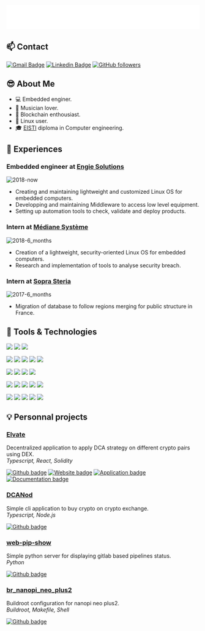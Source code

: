 ![Svg banner](./src/hi-there-glitch.svg)

## :mailbox: Contact

[![Gmail Badge](https://img.shields.io/badge/-aussedat.louis@gmail.com-c14438?style=flat&logo=Gmail&logoColor=white&link=mailto:aussedat.louis@gmail.com)](mailto:aussedat.louis@gmail.com)
[![Linkedin Badge](https://img.shields.io/badge/LinkedIn-blue?style=flat&logo=linkedin&labelColor=blue)](https://www.linkedin.com/in/louis-aussedat-6968b3113/)
[![GitHub followers](https://img.shields.io/github/followers/aussedatlo?label=Follow&style=social)](https://github.com/aussedatlo/?tab=follow)

## :sunglasses: About Me

- :computer: Embedded enginer.
- :violin: Musician lover.
- :crystal_ball: Blockchain enthousiast.
- :penguin: Linux user.
- :mortar_board: [EISTI](https://cytech.cyu.fr/) diploma in Computer engineering.

## :bookmark_tabs: Experiences

### Embedded engineer at [Engie Solutions](https://www.engie-solutions.com/fr)

![2018-now](https://img.shields.io/badge/2018-now-informational?style=flat&logo=date&logoColor=white&color=lightgrey)

- Creating and maintaining lightweight and customized Linux OS for embedded computers.
- Developping and maintaining Middleware to access low level equipment.
- Setting up automation tools to check, validate and deploy products.

### Intern at [Médiane Système](https://medianesysteme.com/fr/)

![2018-6_months](https://img.shields.io/badge/2018-6_months-informational?style=flat&logo=date&logoColor=white&color=lightgrey)

- Creation of a lightweight, security-oriented Linux OS for embedded computers.
- Research and implementation of tools to analyse security breach.

### Intern at [Sopra Steria](https://www.soprasteria.com/fr)

![2017-6_months](https://img.shields.io/badge/2017-6_months-informational?style=flat&logo=date&logoColor=white&color=lightgrey)

- Migration of database to follow regions merging for public structure in France.

## :wrench: Tools & Technologies

![](https://img.shields.io/badge/OS-Linux-informational?style=flat-square&logo=linux&logoColor=white&color=ef476f)
![](https://img.shields.io/badge/OS-Manjaro-informational?style=flat-square&logo=manjaro&logoColor=white&color=ef476f)
![](https://img.shields.io/badge/Editor-VSCode-informational?style=flat-square&logo=visual-studio-code&logoColor=white&color=118ab2)

![](https://img.shields.io/badge/Tools-Git-informational?style=flat-square&logo=git&logoColor=white&color=06d6a0)
![](https://img.shields.io/badge/Tools-Docker-informational?style=flat-square&logo=docker&logoColor=white&color=06d6a0)
![](https://img.shields.io/badge/Tools-Docker_compose-informational?style=flat-square&logo=docker&logoColor=white&color=06d6a0)
![](https://img.shields.io/badge/Tools-Gitlab_CI/CD-informational?style=flat-square&logo=gitlab&logoColor=white&color=06d6a0)
![](https://img.shields.io/badge/Tools-Buildroot-informational?style=flat-square&logo=linux&logoColor=white&color=06d6a0)

![](https://img.shields.io/badge/Tools-Node.js-informational?style=flat-square&logo=node.js&logoColor=white&color=06d6a0)
![](https://img.shields.io/badge/Tools-EVM-informational?style=flat-square&logo=ethereum&logoColor=white&color=06d6a0)
![](https://img.shields.io/badge/Tools-React-informational?style=flat-square&logo=react&logoColor=white&color=06d6a0)
![](https://img.shields.io/badge/Tools-React_Native-informational?style=flat-square&logo=react&logoColor=white&color=06d6a0)

![](https://img.shields.io/badge/Code-JavaScript-informational?style=flat-square&logo=javascript&logoColor=white&color=ffd166)
![](https://img.shields.io/badge/Code-Typescript-informational?style=flat-square&logo=typescript&logoColor=white&color=ffd166)
![](https://img.shields.io/badge/Code-HTML5-informational?style=flat-square&logo=html5&logoColor=white&color=ffd166)
![](https://img.shields.io/badge/Code-CSS3-informational?style=flat-square&logo=css3&logoColor=white&color=ffd166)
![](https://img.shields.io/badge/Code-Solidity-informational?style=flat-square&logo=solidity&logoColor=white&color=ffd166)

![](https://img.shields.io/badge/Code-C-informational?style=flat-square&logo=cplusplus&logoColor=white&color=ffd166)
![](https://img.shields.io/badge/Code-C++-informational?style=flat-square&logo=cplusplus&logoColor=white&color=ffd166)
![](https://img.shields.io/badge/Code-Python-informational?style=flat-square&logo=python&logoColor=white&color=ffd166)
![](https://img.shields.io/badge/Code-Make-informational?style=flat-square&logo=cmake&logoColor=white&color=ffd166)
![](https://img.shields.io/badge/Code-Bash-informational?style=flat-square&logo=gnu-bash&logoColor=white&color=ffd166)

## :bulb: Personnal projects

### [Elvate](https://github.com/elvate-app)

Decentralized application to apply DCA strategy on different crypto pairs using DEX. <br>
_Typescript, React, Solidity_

[![Github badge](https://img.shields.io/badge/Github-informational?style=flat&logo=github&logoColor=black&color=white)](https://github.com/elvate-app)
[![Website badge](https://img.shields.io/badge/Website-informational?style=flat&logoColor=black&color=white&logo=data%3Aimage%2Fpng%3Bbase64%2CiVBORw0KGgoAAAANSUhEUgAAAEAAAABACAYAAACqaXHeAAAAAXNSR0IArs4c6QAABupJREFUeF7dm1voZ1MUxz9HZqbcXkxTLpM0hZHCKEYIkSiM3EZ45mmkmLwggycptzfvBsOMFIkHQhhymaLMPGDCSOHFkMyDo3Vuv3322Ze1zjn%2Fv3Iepvn%2Fzrp813fvtfb1FCyeVcCdwK3AGcCRzrv%2Fw3%2F%2FBL4CngOeBf6WoIomshOA14Ez%2F9NIBU2pR2AUdw3vAa4GDogNafmPLcHXjie4z8ZotW2VrwAICRtF8y7gKTumUU6zbpZZYItEIa1%2FruNYUkFqwYEgmGWNe1ZnJza5f5UT127xcBA4yvlxLfCjviXmATmPlSxqie17R%2BpgyG9bGMdlec9iJKxZo7UaK0q30iYJyPLpCVihWO3PJN8bZzzM1Z9dD2gc%2BgOT9f24nmSOtgvFH6CSeDU9IE5AUUBZ5ggyhzJJoaD05hIDAgoKyiYTphFQIx0QMEcqTLDRx1NF26M0lQKVoLWLq3rAhIBqRPoZYifZqE1OAft0wAa4Y30QoxNBOP4RjnpUSvcIdGFNDlpdW%2BU1GPQyPe%2B5FKgqW9J2jDV9L9VDryXnoq%2BykyNgUAOsaAfycfihUVjnrtOMtkbUa2%2BYVGNLwdK2T18urKW1FcZj17Zr6BpomtQyorK7smtEyRhnapxWDMS4FBiFQaukldN2stqe%2FFvN2hRlp5KNwpgbnzYOD9MEGMNRIECKAdbSiS5wNf%2BLRG0kY%2FmHwXT%2BKbLQFGFWWEdA1owflVHBKD7XqFeVAddYCIdMBQ1rD2sKpK2na88syPIE6ObBeTBJibz6tFaP268JSJSVdsSYcQ7eudwAxSYoLwKOA2SnVp4fgJ%2BB94BXgc%2Bt%2FaqTzxM7sQcMkGU9isBNwCPAKfHAenb2AfcDO5cgG40EZOILv%2B5%2BXUfBdsreuUOmcXsWdzdnld%2BN7hFDRRsBqfgz3FzYtOCaieB%2FA24G3p5op1W3ETDS6aXAm8AKj6RDwK4mz5%2F3bG8GNgE3Aiu9d6J3BfDuSDyuWkVAiys4DLbS2ewOl8l1zXHbsR7Yl4GtUOxvBtnYXqIUxieBGzz9X5sjvAnpUEW0pD1APEjeumeN%2FwB3A894AeV2k%2BXQ9gngMEfvI%2BACdWEMt%2BCSEiC5%2BqIXqAQfOn1OnDd0IYZOriVFZHQwjHw9REtGQAHFXijdoe4V4PpI3qq20ynYSdmzsReK9XUaaZJ04D1BQG3PmQi55SJbfs4BPnWkpHBJPYidNOsIgLUFfFPCCsf2BuCLLKKwwMKvNNnYbfGA7YeBB5zfdwBS2WPtlCXAAScjxi2O7W3AQyOTwDIVNnH8DnCJoyGA%2FXrg0pElwLElRL7g%2FC1zgstM6BbC9hqwyIxWN5h7Mn1181%2B6%2F7d9kD29KccI4uu0WQlwoHk1QO3Gv2lyNPBHQnsKAWJX7Aef6PS8PhG29wDfS8TB71C6oI4A%2Fqp0wwqyAmxXg2qWG0Eh%2BxirUiOvJMA%2BwvgpIF1UfnOenlG5rCQXFh0SdE4L2Fd2KTBM0CQx3v2B%2BCigw%2BL6ksIka4D22VzAjnQ%2FVzuR26tyw7N9lrcIKrvaNgoedDJMZmsya1M%2FCTpkSJU9hfaRIXCbmr4%2BAmUKqGF3gjI5%2BcxRk7u464Fxi5dFdDKafC0rS8f22c1NTzvKZiUWXg3Wd37GjgKiJ0BPdVAFp8KGlhNRWT5f59gUH6ePibzRsfUAA1ixL13%2BJQ%2FcVuBx97eUTa%2Bk3ePrNstkIWXks4T3BJsB70MKNjq1QJbD9y0CUVN6L%2FCYd2fpA0A2VKfMIWw9YEGzGvjJwCfAaq%2BJJB2kRXM14aRm7%2BAaT%2F%2BXap%2BhYH8wfDW8GSZCyb5X15GLgbegWOk1lhRGuYwtaSLX1eXe7iooVkMpmyiydL4WOLzvozgE5eXA%2B7olcJKNrgeIVHweMDLDHDXZudkFxZpBj1W0liMim6IyBMpiq3sUJmIRjE2BUYxIOsgE5vxR2iA5fzuwfxi5nYJGQ0%2BA3UUwTDEjXftRwwpOhjo5GJlQ7aP9JUVAFXJ8HiA7KL3L5uZ2lQmMbH1LJT%2FeWQfIrtFPztGY1IfmCU9ZzJ4XCiECem09diI0T4ZOiEypat0TVJrVbFBmcqr%2FOi08IT31NUAbejTzkxtItg4TDzj8ZvDr4ocxm6IT%2BNayuAwuGiiDHrDYyqpBGD%2BaikU4JaIpuknGgx9N%2BZ%2FNvQHc0dvPb8uicQau7JzZPjIPHcVaKGUH6krHYfXZ3Bbg6SyKOQWaiOYJbOwBURVQ9eGkfDorB5pnjYmxC2K2aBIoND4UMvVXNKXMNc5rO7d8PP2amQSFMxWpc9lJOetPdfZA2X083arJpQTJ%2Fduaz%2Bfdr0lVcfSEckHl3qs85oz03stZwpfA9mY3Ws4u%2BReP8g2GaltqSgAAAABJRU5ErkJggg%3D%3D)](https://elvate.io)
[![Application badge](https://img.shields.io/badge/Application-informational?style=flat&logoColor=black&color=white&logo=data%3Aimage%2Fpng%3Bbase64%2CiVBORw0KGgoAAAANSUhEUgAAAKgAAACoCAMAAABDlVWGAAABfVBMVEVMaXErSl0rSl0rSl0rSl0rSl0rSl0rSl0rSl0rSl0rSl0rSl0rSl0rSl0rSl0rSl0AvYoDtocFr4UIqIILoX8NmXwPwZEQknkQwZETi3YVhHQYfXEbdW4cwpYebmsfxZggZ2ggxZkjYGUmWGMoUWAqrY8rSl0vyaAwyaAywp00xZ81XGo4VWc9bXQ%2Ba3RAzqdBbXdDZ3RGYXFIzqpKhIRKsZxLlY5MfoJPd4BP0a5Q0q9TbHtT0K9YjY5YvqdZnZdZxataiIxb0LJcl5Rf1rZgd4Zg1rZhr6Jiz7Nlm5lml5dmraNmu6pmy7Jug5Bv2r1w2r1xqaVzpaN7jpp9tq9%2Fsq5%2F3sSA3sWKwrqL4cmMp6yMvriP4syQ4syVpa6YzcOZycKd4tCf5tOg5tOjsLim1s2v6tqwvMOw69u13dW75ty%2F7uLA7%2BLD5t%2FD6N%2FL0tfP8%2BnQ8%2BnR7%2BjS7ufY3uHf9%2FDg9%2FHh9O%2Fh9PDh9fDl6evv%2B%2Fjw%2B%2Fjz9PX%2F%2F%2F8EWnmFAAAAEHRSTlMAECAwQFBgcICQoLDA0ODwVOCoyAAACDhJREFUeNrU19dhxSAMheFrihBVW5z9R8xjehVIzjfBb9Mf28RUmMdLzCXFx43EzGPhM2sw3SA38RB8TwYnv8hAXfALvQSPyjLxe9O6lQb%2BatJl9jOrQENatMhMA3ojnc7MA3ssOvo3J%2FZZ5Dro%2FhMgNOzXw%2FbOIjhBeG9mnDhl7Rx%2Fxkn1Mv2dCjNu6STBcUWfeTVY6NrhDxM2lMMfBVYkKzoJlujPnQW22h87G6w1o069ZtXpUNrgo1l0OpRW4F%2BUEjzxjzszfJH%2B3DQSf9R5LXiT8JPQAX9T%2F%2BwwUr%2FtTLiH%2FE3nJfjcnaZpxxPvZqHdRrKE4WM4ZvgFFl9faaTtcExh5uUNMzMzJ7P17GsIyFb9NT0eyd8DSN%2Bp6uquhqE0XPsp8x8dWe0MGqQ6IZoKHKPfTjz3zLr2UwUztZM%2FbHii6NpPA4bpCK94yxMl1wFShimv%2FDHLE5OuA2RhmI51xdzLNTKYp9opUWRY7Q%2FErKQMOiaax6JprHoasH8MrhOUsEg%2BRhPdTec6dF4UZafT7b9LCrAWoghISL0D2kivjWi6wUPqNUKL%2BE7QUVEU%2FULKSr6KJTo2PZHfpyHt54mPJ7r34ReZ5%2BVZb1GSfDKXjhmJ1wqTsPmhfOfLP86DNBCR%2FHGf9q6OJkoenu%2BkCZ%2Bgopl69OZ5ODIxQNbb0980APkH0kR10UpqIuWiuCfL%2BXfWRVDBMqpR5dTPAqpnhjArK3noIiiChJSU06hHQIFKZEBb2OxsMvAI6RhblUhAkXc276SF486kDviEtIdkngQ0cpBKKzdiDVEW0kE783msJGi36ATgk7Uxs%2BbraCHfZtEGWqkbdd%2FH2lCS%2B8SiPPNk%2Feu3OtE0Wqm0S5T%2FRdopDBvrfACFTFtFq9AI6HrfTaZijWo7RbPQKNIJqo%2BkReOXNopWoZKmg3SQZF7j2f72iWahE7A%2Bf4TUvEJNPvuIPn3vIfp7DTpldlROpmKNUyJXI0SfHsthnnXXvtqimz5fhwZZRuc9e5wGVF6LhNOW6Nfd%2BE7ugSl6U16D4BR6yRFeAI2CzPPCEH31fzRxwRDdLyIs94He5g%2F4D9E9ssAlKvp1HZZxh4pu%2BiwiJ2IM0gGyLuWhcV0WYZUvx7CC90z0ucxzFzp5fT8y4j91PJNFwp1O5T1WcoyI3pR56CDN6qJj%2FrUUyhJvNjmNk2jhitM4LUuAoJc9a%2FFILRmm69DCn5Ynraa6t2gVGlNim6KV7ZanTAHeHYU%2BjU4SUWrKRbknKXtyW6BPoyWyLjXxaefqRK%2FKTy5Cp5RQ9KI0E%2F6xCtFN96WtokUq2syl2KI734iPaNFbNOslKm92xRM9J%2BIlmtVE%2BxKIilza7C%2B6860kER1IJCqfT3uKztwXWSvRPaLx8bSH6MytUBKK9vuLTonO5%2FObbNHD90VliokmLKb1Qnl8ZjMTnT73SWRtRSEWz6%2FiGxs2bPgfljh085NwkFi0CJUPYoIFNu5wC2zZnltq8g1CEPIJVyY8ihTN%2FeW%2Bs3UuSvQZ4qxMPTFET0WJ5g66JvZFiF70F2VtXgW8mjhAs%2Bc8c7boFAiVhP0oENqiv7nlbM1ZoiEYVVV0jHX4CnfFIrfVreCIJfoIiNHhk80ddPaIxT63koOW6AkwFKFRsl3OrCb3f7sWLgslLICQ0XehA3xfz3b2hF9dC7eFchdxptEBcl9bhk5NDI66Fp4IZT0YZf2AtMe%2F7Hk5sROUF7Fne1L0vezYEYSpdolOgeIUuthBbpaHNLmoHdAsuxIb5IuoQi25KB%2BhdAEdppcNARgX2yF6HZxAqyV%2BfZMGofAhueiHAihpcuA8zzhpSQnrk4tOgVN0CsYVYwDKxaSi12EQ6OuSfSNGeJRM9Bk4%2FD6MDtISKIXXSURfF2BQIjeM%2FGFBHZxauHrRcD0s6tajkgF%2BJ0ZYH3qKxvWcMJ9q9PBLVX9TJko8CVWeef4yL2Oavl6N6IcIz4zjmefPdCqwKDzzEiV1RKiYmWd179IwuR5X9DoiSDs78%2ByrsEnYTIVxRMM9iGIy8muxPnb3b1O46y%2F6qIAosh7fNI7bhU%2BZeuYn%2BnoKNrTkx7t83mLnEcmJD9GiH07Ag7zPa%2Bwup9JIIZqpR7bosz3wIdXwet8%2B5HzqiVA79ZqJvj5Vgx%2BTdkD5DMUWUuJ64u4218IBakkWT9Iy85Dy5HOqZNr4r7g7yK0UhgEwPGHoFEIgclhEAKpQiHz%2FI86uq7rPMYmfT%2FCJpu3Kv5%2F84B1%2FqeXSgV7UB%2BVvtewa0J0IwvwYefGMZyqByh8odkVby3ltDaV22cbCffUb2kLhJjbZTOmebYKWUEjFu7ZOLpVDIZUv2XdeLpVCIUkCC58ol8qgkGRxDSeXiqCQhHWFztPSUB8aSKf%2FK2%2BU5LU2dM0PcmoW6Yl1oRHJmRiZkhnpOaEeFE4kZzacsJtHetJaC7omRMYDlRdA9jrQndv%2BkMeJ0vocuqY6XcLxVQvjGRQOQfBJFNDK2xPolvG3maqmvu4ohcYb6WH%2BwhN%2FpAjqBuVQ2G6UO4VSzEcog4Yjo9xJSjndpxSBC4WYEAXOakm6ry28hobtC1HkFEjpuc8YaGiI542ssRoR33wdP3DO48rIHavfx1XOj6qm6fzTnLNxKs65U6lNK0TdONMv%2Bh1f2ZhJv%2BEsnI9F%2F3PKxoyNnNZUPxzjGjDnvskxkYUN0LvaoPCPyg8NL6GYz%2BX9TM0HsKjclemnh0z3oXb9ZpB%2F1mXodM9cjRKrt31bFmGdi5Tz2L%2Fx6JXlYRf7r%2Fvz5jH9MP2mnaehN4oexvU465z79jnnbMX7cf8Bb3QFAxXT3G8AAAAASUVORK5CYII%3D)](https://app.elvate.io)
[![Documentation badge](https://img.shields.io/badge/Documentation-informational?style=flat&logoColor=black&color=white&logo=data%3Aimage%2Fpng%3Bbase64%2CiVBORw0KGgoAAAANSUhEUgAAAEAAAABACAYAAACqaXHeAAAAAXNSR0IArs4c6QAAB%2B5JREFUeF7NW12IHeUZft5vd5tEXa2xEU1kZrLnRGoL0lLoTaFabyL%2B9UIslFxo9KKtIlKTUtQLUygJpIkXXohQiOZCUdRQqKI3FnNR6s9VRSKas8mZk3WDGIxsJDGePd8r83fOzDkz873fzJzFudll5%2F153ud9v%2Ff7myWIHwLAMmkLUYBA4NCylZoMSb5UylHgPY4rx31lRIFi8AgIy4ARaVQLPR3LmM8Cg6PM2HqszFuJo8Rm07ajVAmsCkRseaopb4koFB%2FToSh0KwYs3RaOQWLLchc5FgllMCWDtYQEW6NN9pKaRSJQl1dAjrFRqAUdZqhjS6KxeQtCk4hEc0D4LCwsOKqvn4XC1RLVYpncCvgSwGkwvz8HHPm4558umCBmWq7zayK1nQa4ngk%2FBOHyjMVkviwFWdwyifG5npv54%2BLiiVPBIBwS0Ha8J0HYYw6%2BQjZToJn5oiJ14Lh%2F8kkAg8DfzcDsZ473kCZ%2BgkCbKngYg22wwNjT6XX%2FlnS%2FULnteHtBeMxMgEQiBpAsA1KdJqX9XMfv3g9AtR3nCEj9VmLZLCOgj7Gv0%2Bs%2BnktArP6fVcIOrfVFmcNAKor2UqL13%2BrZq9Ss3qg1blSab2EVJBlXTtqivQQ9z6CHU%2B%2FOgnEYCv8aEHUHg8GKaJ4uARpg6jO9AMJvQrE8ArY53l6OK4BBf1n0Tx4wBz8ukc%2F%2B5s2bL9kwt%2B5BQP%2BVQD8qsssa75KevafzWWdpJCPIqABoy926m8D%2FiEX3dfyCCogI4t2Lvn9QskAS%2BB6KBI12ZjD4N4NuHA%2BLwUsz%2FXU%2F%2F3T50zMmm3mUmGhque4uBToQ1mnZEMgQYEJS9L4ETbvd3sT91f8TcG0yBqPBww90fP9QVZdDvQLfAQEEiqrangATv3awt3ne75nxYqrMz5%2FvX9y0vLx83s5SgXQO3IgAdSDsVXkELLjeUwr4c1IBJ3z%2FYJiZGrEXzcbBtHfKdU8n%2FYAIHxzvdn9pDL4GlnQFMOHpxW73kTA8z%2FPWz2j9U5B6mYBWI0PAGAnQcre%2BTuDbQ1GiVzrdk7%2Br1fgM5GSGAPQppWd2zF%2B98V1qO85bILU9jXnYBAWBVBVpOd5zRLgvjJ%2F14eO9Xvh7M884G4SW64x6wKhh%2FJfarhcsU8M5OlFbCwLarhc0vJ11CIjwysZFy3F3EcVNMCaAmc9Ry3FXFNF8%2BuymLgESSG3HOwQSECAxJiib7BCIFIYEENF86RBoCETax7ACOKg8fbjT690nOEBLmbADVY8AAcO5ImXrAcEQCNXt4hyDMVLOLIQyQ8B1VwjpCgjOaHW0EpzKE4GS9YBa0WfQl1ZA0z1AwpuMgDJLduRMEBCuh%2BImmO0B066AKKgRAQTiQcPT4CRxFXpA72ByYSHJqDkfWYmAAAJ2hmclY%2BsAsy0JoqyMiIA1WQfETqoPgWr0iAhIOKu7DpDkpzoBEusjmYQuMwHpc7spnQfkrgNKl8JVdv75BJkJCJdG0Xo4qoDewdHVRVnZVSvJ5iugaO8ZESIjIFkgJBUgqrbvCwHlO%2FfMeUBmIeS4K8alsIiIcaECYmo3wUpgEG6GkhOhAEPZXkCDdwcHIiJXwQWj7T1fZh1Qdzssu8WWDYFMD8gSUK3Qiyks7wFNezP0gKkvhXPiab4JlterrAIqNcFJx5L8RQTQzvBIo%2FEToUaWwvEQkEQjOTsdszPdCpgEvRDfC6SpkR2ICAkQNcyU0DbXO8TBkVh8IFJ6JtgAhskhQGDW0ZFYMg02uRfIxRz%2FMfjREhyIZEnNZ0HKzfBMMHtTnSXAtBeoByEbznSHQNUeUDIN2pa4SX5tCBilzOJEaA0ORCj8HuEZAH%2BK9x%2FJtwIm3gremweCxTQ4TQJSGfG8e4nxfLwo3dXx%2FacqRj9SC83nkyHfCwTLWoqvx0WIzOwXpa3teXeBad11%2Fskj7wCrInc2QiloJRXgrBCp8nsBG6ffJ9khAflXY1O7GZJzULl65C5iSYseAJDGmxd49e6lpaULdp7MAZVKlIxhOxxZ6S3hJzo%2FeA3ArZMrwYmLkTqusrrM3CeicwAvE%2BgjBr29Svxqt9v9Ks9Lu71tHVb7t4KxHYyfMcEB8zwRXd4cqpGlzFJ4MjPJX8xZtQHH4K8J2Hed7%2B9PNT5qu%2B79YPo7CNdM2BN9HGmDIp57ktvh8ROhMlNN0cHgoxf6%2FduWl5e%2FaXveS2Dck%2FYr8SORKYulcDNk5LJ2RmLojP9phTOKcefYZG6EUF1%2BbAi0Hec9kDJ%2Fn2MByZjJFIF5WTRl1vReClWD36PgszVaHdyhNc9JFY1yxPMKagNDOwTcwKBfANhg88VVWJ6Eo9DqExB%2FAYUV1tG3xdnHREf%2Be6XQ59nZ14O34sfkqsiQ521dr1jfooj%2BAMZdJQ6DL15eJU3%2FnLtsw9Fjx459awZXFVVgOflcvo4NM8KhRHgO4Hk3MeMZAn6SUWUc16x2nDh14gO5yZrAR%2F8yY1OcCbyKzglY2LpwhRrwGwD%2FKsoDf3iR%2BeZer3dWHnwTkql%2FmMikye5jnUpIfrxly1Wram4%2FKVwyC370Y98%2FXclQSqlKSoY9oIqyCPDUDEfe65qPR0FDKa%2BLJmbU2oy1wih1VrOAKOMWQiPceb%2Bl01sjQgOeNSHAvKtoKMAKZioQYOcllM6o2OlbFFSOqNlXhgCzeANdp1JEImSVLdfupPmei0CP%2Fb1ArErIVXS%2BA%2FOaeoMyidpJAAAAAElFTkSuQmCC)](https://docs.elvate.io)

### [DCANod](https://github.com/aussedatlo/dcanod)

Simple cli application to buy crypto on crypto exchange. <br>
_Typescript, Node.js_

[![Github badge](https://img.shields.io/badge/Github-informational?style=flat&logo=github&logoColor=black&color=white)](https://github.com/aussedatlo/dcanod)

### [web-pip-show](https://github.com/aussedatlo/web-pip-show)

Simple python server for displaying gitlab based pipelines status. <br>
_Python_

[![Github badge](https://img.shields.io/badge/Github-informational?style=flat&logo=github&logoColor=black&color=white)](https://github.com/aussedatlo/web-pip-show)

### [br_nanopi_neo_plus2](https://github.com/aussedatlo/br_nanopi_neo_plus2)

Buildroot configuration for nanopi neo plus2. <br>
_Buildroot, Makefile, Shell_

[![Github badge](https://img.shields.io/badge/Github-informational?style=flat&logo=github&logoColor=black&color=white)](https://github.com/aussedatlo/br_nanopi_neo_plus2)
